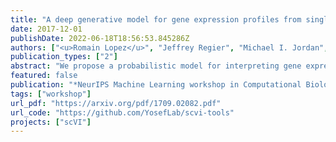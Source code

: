 ```yaml
---
title: "A deep generative model for gene expression profiles from single-cell RNA sequencing with application to differential expression"
date: 2017-12-01
publishDate: 2022-06-18T18:56:53.845286Z
authors: ["<u>Romain Lopez</u>", "Jeffrey Regier", "Michael I. Jordan", "Nir Yosef"]
publication_types: ["2"]
abstract: "We propose a probabilistic model for interpreting gene expression levels that are observed through single-cell RNA sequencing. In the model, each cell has a low-dimensional latent representation. Additional latent variables account for technical effects that may erroneously set some observations of gene expression levels to zero. Conditional distributions are specified by neural networks, giving the proposed model enough flexibility to fit the data well. We use variational inference and stochastic optimization to approximate the posterior distribution. The inference procedure scales to over one million cells, whereas competing algorithms do not. Even for smaller datasets, for several tasks, the proposed procedure outperforms state-of-the-art methods like ZIFA and ZINB-WaVE. We also extend our framework to account for batch effects and other confounding factors, and propose a Bayesian hypothesis test for differential expression that outperforms DESeq2."
featured: false
publication: "*NeurIPS Machine Learning workshop in Computational Biology*"
tags: ["workshop"]
url_pdf: "https://arxiv.org/pdf/1709.02082.pdf"
url_code: "https://github.com/YosefLab/scvi-tools"
projects: ["scVI"]
---
```


